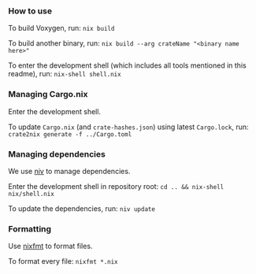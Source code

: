 ### How to use

To build Voxygen, run:
`nix build`

To build another binary, run:
`nix build --arg crateName "<binary name here>"`

To enter the development shell (which includes all tools mentioned in this readme), run:
`nix-shell shell.nix`

### Managing Cargo.nix

Enter the development shell.

To update `Cargo.nix` (and `crate-hashes.json`) using latest `Cargo.lock`, run:
`crate2nix generate -f ../Cargo.toml`

### Managing dependencies

We use [niv](https://github.com/nmattia/niv) to manage dependencies.

Enter the development shell in repository root:
`cd .. && nix-shell nix/shell.nix`

To update the dependencies, run:
`niv update`

### Formatting

Use [nixfmt](https://github.com/serokell/nixfmt) to format files.

To format every file:
`nixfmt *.nix`
